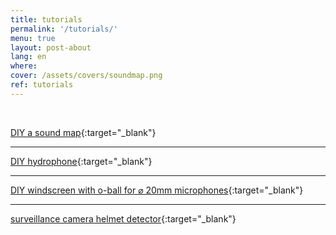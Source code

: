 ```yaml
---
title: tutorials
permalink: '/tutorials/'
menu: true
layout: post-about
lang: en
where: 
cover: /assets/covers/soundmap.png
ref: tutorials
---
```


<br>

[DIY a sound map](../sound-map){:target="_blank"}

---

[DIY hydrophone](../hydrophone){:target="_blank"}

---


[DIY windscreen with o-ball for ⌀ 20mm microphones](../windscreen){:target="_blank"}

---

[surveillance camera helmet detector](../assets/docs/tutorial-pontoscegos.pdf){:target="_blank"}



